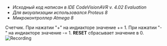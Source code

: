 - _Исходный код написан в IDE CodeVisionAVR v. 4.02 Evaluation_
- _Для визуализации использовался Proteus 8_
- _Микроконтроллер Atmega 8_

Счетчик.
При нажатии "+" на индиакторе значение += 1.
При нажатии "-" на индиакторе значение -= 1.
**RESET** сбрасывает значение в 0.
![Recording](https://github.com/FedchenkoM/AVR_microchip/assets/73774460/3346e361-886d-49cd-bf01-eb43e551c1cd)
